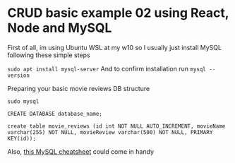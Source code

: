 # CRUD basic example 02 using React, Node and MySQL

First of all, im using Ubuntu WSL at my w10 so I usually just install MySQL following these simple steps

`sudo apt install mysql-server`
And to confirm installation run `mysql --version`

Preparing your basic movie reviews DB structure

```
sudo mysql

CREATE DATABASE database_name;

create table movie_reviews (id int NOT NULL AUTO_INCREMENT, movieName varchar(255) NOT NULL, movieReview varchar(500) NOT NULL, PRIMARY KEY(id));
```

Also, [this MySQL cheatsheet](https://gist.github.com/hofmannsven/9164408) could come in handy

